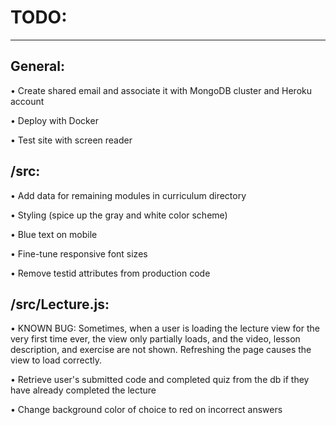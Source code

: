 # TODO:

---

## General:

• Create shared email and associate it with MongoDB cluster and Heroku account

• Deploy with Docker

• Test site with screen reader

## /src:

• Add data for remaining modules in curriculum directory

• Styling (spice up the gray and white color scheme)

• Blue text on mobile

• Fine-tune responsive font sizes

• Remove testid attributes from production code

## /src/Lecture.js:

• KNOWN BUG: Sometimes, when a user is loading the lecture view for the very first time ever, 
the view only partially loads, and the video, lesson description, and exercise are not shown.
Refreshing the page causes the view to load correctly.

• Retrieve user's submitted code and completed quiz from the db if they have already completed the lecture

• Change background color of choice to red on incorrect answers